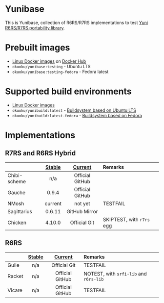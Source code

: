 Yunibase
========

This is Yunibase, collection of R6RS/R7RS implementations to test [Yuni R6RS/R7RS portability library][].

Prebuilt images
===============

* [Linux Docker images][] on [Docker Hub][]
 * `okuoku/yunibase:testing` - Ubuntu LTS
 * `okuoku/yunibase:testing-fedora` - Fedora latest

Supported build environments
============================

 * [Linux Docker images][]
  * `okuoku/yunibuild:latest` - [Buildsystem based on Ubuntu LTS][]
  * `okuoku/yunibuild:latest-fedora` - [Buildsystem based on Fedora][]

Implementations
===============

## R7RS and R6RS Hybrid

|            |[Stable][]|[Current][]    |Remarks                  |
|:-----------|:--------:|:-------------:|:------------------------|
|Chibi-scheme|n/a       |Official GitHub|                         |
|Gauche      |0.9.4     |Official GitHub|                         |
|NMosh       |current   |not yet        |TESTFAIL                 |
|Sagittarius |0.6.11    |GitHub Mirror  |                         |
|Chicken     |4.10.0    |Official Git   |SKIPTEST, with `r7rs` egg|

## R6RS

|      |[Stable][]|[Current][]    |Remarks                               |
|:-----|:--------:|:-------------:|:-------------------------------------|
|Guile |n/a       |Official Git   |TESTFAIL                              |
|Racket|n/a       |Official GitHub|NOTEST, with `srfi-lib` and `r6rs-lib`|
|Vicare|n/a       |Official GitHub|TESTFAIL                              |



[Stable]: https://bitbucket.org/okuoku/yunibase-impl-stable
[Current]: https://github.com/okuoku/yunibase/tree/master/impl-current
[Docker Hub]: https://hub.docker.com/r/okuoku/yunibase/
[Yuni R6RS/R7RS portability library]: https://github.com/okuoku/yuni
[Linux Docker images]: https://github.com/okuoku/yunibase/tree/master/hosts/docker-linux
[Buildsystem based on Ubuntu LTS]: https://github.com/okuoku/yunibase/blob/master/hosts/docker-linux/base-ubuntuLTS/Dockerfile
[Buildsystem based on Fedora]: https://github.com/okuoku/yunibase/blob/master/hosts/docker-linux/base-fedora/Dockerfile
